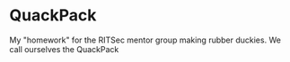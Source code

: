 # QuackPack
My "homework" for the RITSec mentor group making rubber duckies. We call ourselves the QuackPack
